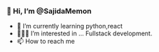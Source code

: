 ### 👋 Hi, I’m @SajidaMemon
- 🌱 I’m currently learning python,react 
- 👩🏼‍💻 I’m interested in ... Fullstack development.
- 📫 How to reach me 

<!--
**SajidaMemon/SajidaMemon** is a ✨ _special_ ✨ repository because its `README.md` (this file) appears on your GitHub profile.

Here are some ideas to get you started:

- 🔭 I’m currently working on ...
- 🌱 I’m currently learning ...
- 👯 I’m looking to collaborate on ...
- 🤔 I’m looking for help with ...
- 💬 Ask me about ...
- 📫 How to reach me: ...
- 😄 Pronouns: ...
- ⚡ Fun fact: ...
-->
